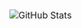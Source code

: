 <table align="center" border="0" cellpadding="0" cellspacing="0">
      <thead>
        <tr>
          <td>
            <img
              src="https://streak-stats.demolab.com/?user=erikstorm&theme=tokyonight"
              alt="GitHub Stats"
            />
          </td>
        </tr>
      </thead>
    </table>
